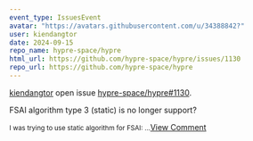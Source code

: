 ```yaml
---
event_type: IssuesEvent
avatar: "https://avatars.githubusercontent.com/u/34388842?"
user: kiendangtor
date: 2024-09-15
repo_name: hypre-space/hypre
html_url: https://github.com/hypre-space/hypre/issues/1130
repo_url: https://github.com/hypre-space/hypre
---
```


<a href='https://github.com/kiendangtor' target='_blank'>kiendangtor</a> open issue <a href='https://github.com/hypre-space/hypre/issues/1130' target='_blank'>hypre-space/hypre#1130</a>.

<p>FSAI algorithm type 3 (static) is no longer support?</p><small>I was trying to use static algorithm for FSAI:...</small><a href='https://github.com/hypre-space/hypre/issues/1130' target='_blank'>View Comment</a>